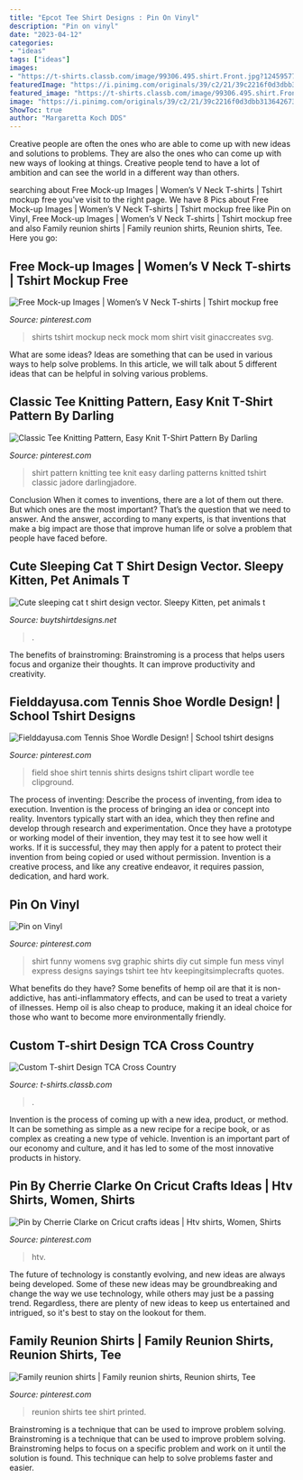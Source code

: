 ```yaml
---
title: "Epcot Tee Shirt Designs : Pin On Vinyl"
description: "Pin on vinyl"
date: "2023-04-12"
categories:
- "ideas"
tags: ["ideas"]
images:
- "https://t-shirts.classb.com/image/99306.495.shirt.Front.jpg?1245957757"
featuredImage: "https://i.pinimg.com/originals/39/c2/21/39c2216f0d3dbb313642673c90da0e0b.jpg"
featured_image: "https://t-shirts.classb.com/image/99306.495.shirt.Front.jpg?1245957757"
image: "https://i.pinimg.com/originals/39/c2/21/39c2216f0d3dbb313642673c90da0e0b.jpg"
ShowToc: true
author: "Margaretta Koch DDS"
---
```



Creative people are often the ones who are able to come up with new ideas and solutions to problems. They are also the ones who can come up with new ways of looking at things. Creative people tend to have a lot of ambition and can see the world in a different way than others.

	

		
searching about Free Mock-up Images | Women’s V Neck T-shirts | Tshirt mockup free you've visit to the right page. We have 8 Pics about Free Mock-up Images | Women’s V Neck T-shirts | Tshirt mockup free like Pin on Vinyl, Free Mock-up Images | Women’s V Neck T-shirts | Tshirt mockup free and also Family reunion shirts | Family reunion shirts, Reunion shirts, Tee. Here you go:
		
    
## Free Mock-up Images | Women’s V Neck T-shirts | Tshirt Mockup Free

<img loading=lazy src="https://i.pinimg.com/736x/52/eb/33/52eb332fda6b285379831279dbad6b0d.jpg" onerror="this.onerror=null;this.src='https://tse4.mm.bing.net/th?id=OIP.59xvoV4GikXNNAm1D19gkAHaFM&amp;pid=15.1';" alt="Free Mock-up Images | Women’s V Neck T-shirts | Tshirt mockup free">

_Source: pinterest.com_

>shirts tshirt mockup neck mock mom shirt visit ginaccreates svg. 

	

What are some ideas?
Ideas are something that can be used in various ways to help solve problems. In this article, we will talk about 5 different ideas that can be helpful in solving various problems.

    
## Classic Tee Knitting Pattern, Easy Knit T-Shirt Pattern By Darling

<img loading=lazy src="https://i.pinimg.com/736x/e1/e1/08/e1e10802708f7899c98ba80509123fc2.jpg" onerror="this.onerror=null;this.src='https://tse4.mm.bing.net/th?id=OIP.5-4SjoFVmjaUUEzvluOGYAHaLF&amp;pid=15.1';" alt="Classic Tee Knitting Pattern, Easy Knit T-Shirt Pattern By Darling">

_Source: pinterest.com_

>shirt pattern knitting tee knit easy darling patterns knitted tshirt classic jadore darlingjadore. 

	

Conclusion
When it comes to inventions, there are a lot of them out there. But which ones are the most important? That’s the question that we need to answer. And the answer, according to many experts, is that inventions that make a big impact are those that improve human life or solve a problem that people have faced before.

    
## Cute Sleeping Cat T Shirt Design Vector. Sleepy Kitten, Pet Animals T

<img loading=lazy src="https://www.buytshirtdesigns.net/wp-content/uploads/2020/08/Cat-sleep-2-768x768.jpg" onerror="this.onerror=null;this.src='https://tse4.mm.bing.net/th?id=OIP.76HOWOKgYOHMY7_EXscA_AHaHa&amp;pid=15.1';" alt="Cute sleeping cat t shirt design vector. Sleepy Kitten, pet animals t">

_Source: buytshirtdesigns.net_

>. 

	

The benefits of brainstroming:
Brainstroming is a process that helps users focus and organize their thoughts. It can improve productivity and creativity.

    
## Fielddayusa.com Tennis Shoe Wordle Design! | School Tshirt Designs

<img loading=lazy src="https://i.pinimg.com/736x/67/b0/48/67b0485c57234fb78b6f498e5b4f6b13--shirt-ideas-tennis.jpg" onerror="this.onerror=null;this.src='https://tse2.mm.bing.net/th?id=OIP.yiXsdAR5RaeLv2yuFKT0TwHaJ3&amp;pid=15.1';" alt="Fielddayusa.com Tennis Shoe Wordle Design! | School tshirt designs">

_Source: pinterest.com_

>field shoe shirt tennis shirts designs tshirt clipart wordle tee clipground. 

	

The process of inventing: Describe the process of inventing, from idea to execution.
Invention is the process of bringing an idea or concept into reality. Inventors typically start with an idea, which they then refine and develop through research and experimentation. Once they have a prototype or working model of their invention, they may test it to see how well it works. If it is successful, they may then apply for a patent to protect their invention from being copied or used without permission. Invention is a creative process, and like any creative endeavor, it requires passion, dedication, and hard work.

    
## Pin On Vinyl

<img loading=lazy src="https://i.pinimg.com/736x/72/98/20/7298205e466cdc199c322653620c487a.jpg" onerror="this.onerror=null;this.src='https://tse3.mm.bing.net/th?id=OIP.aE0AV_lHBbCJX9Rd3uicrQHaJ3&amp;pid=15.1';" alt="Pin on Vinyl">

_Source: pinterest.com_

>shirt funny womens svg graphic shirts diy cut simple fun mess vinyl express designs sayings tshirt tee htv keepingitsimplecrafts quotes. 

	

What benefits do they have?
Some benefits of hemp oil are that it is non-addictive, has anti-inflammatory effects, and can be used to treat a variety of illnesses. Hemp oil is also cheap to produce, making it an ideal choice for those who want to become more environmentally friendly.

    
## Custom T-shirt Design TCA Cross Country

<img loading=lazy src="https://t-shirts.classb.com/image/99306.495.shirt.Front.jpg?1245957757" onerror="this.onerror=null;this.src='https://tse2.mm.bing.net/th?id=OIP.3Uz2BnQQf2LtaJRGTscYvQHaG3&amp;pid=15.1';" alt="Custom T-shirt Design TCA Cross Country">

_Source: t-shirts.classb.com_

>. 

	

Invention is the process of coming up with a new idea, product, or method. It can be something as simple as a new recipe for a recipe book, or as complex as creating a new type of vehicle. Invention is an important part of our economy and culture, and it has led to some of the most innovative products in history.

    
## Pin By Cherrie Clarke On Cricut Crafts Ideas | Htv Shirts, Women, Shirts

<img loading=lazy src="https://i.pinimg.com/originals/39/c2/21/39c2216f0d3dbb313642673c90da0e0b.jpg" onerror="this.onerror=null;this.src='https://tse3.mm.bing.net/th?id=OIP.E4aBj5tYt8ApyReF2FmKZAHaLJ&amp;pid=15.1';" alt="Pin by Cherrie Clarke on Cricut crafts ideas | Htv shirts, Women, Shirts">

_Source: pinterest.com_

>htv. 

	

The future of technology is constantly evolving, and new ideas are always being developed. Some of these new ideas may be groundbreaking and change the way we use technology, while others may just be a passing trend. Regardless, there are plenty of new ideas to keep us entertained and intrigued, so it's best to stay on the lookout for them.

    
## Family Reunion Shirts | Family Reunion Shirts, Reunion Shirts, Tee

<img loading=lazy src="https://i.pinimg.com/736x/8c/72/98/8c729864d217805e018ed16eb6859c21.jpg" onerror="this.onerror=null;this.src='https://tse2.mm.bing.net/th?id=OIP.vAKgPBQ_kew1euCWWcYdDQHaJ3&amp;pid=15.1';" alt="Family reunion shirts | Family reunion shirts, Reunion shirts, Tee">

_Source: pinterest.com_

>reunion shirts tee shirt printed. 

	

Brainstroming is a technique that can be used to improve problem solving.
Brainstroming is a technique that can be used to improve problem solving. Brainstroming helps to focus on a specific problem and work on it until the solution is found. This technique can help to solve problems faster and easier.

